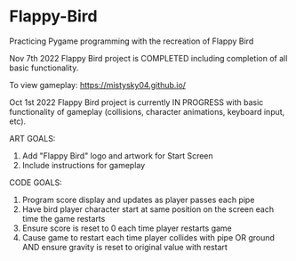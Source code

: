 # Flappy-Bird
Practicing Pygame programming with the recreation of Flappy Bird

Nov 7th 2022
Flappy Bird project is COMPLETED including completion of all basic functionality.

To view gameplay: https://mistysky04.github.io/


Oct 1st 2022
Flappy Bird project is currently IN PROGRESS with basic functionality of gameplay (collisions, character animations, keyboard input, etc). 

ART GOALS:
1) Add "Flappy Bird" logo and artwork for Start Screen
2) Include instructions for gameplay

CODE GOALS:
1) Program score display and updates as player passes each pipe
2) Have bird player character start at same position on the screen each time the game restarts
3) Ensure score is reset to 0 each time player restarts game
4) Cause game to restart each time player collides with pipe OR ground AND ensure gravity is reset to original value with restart
